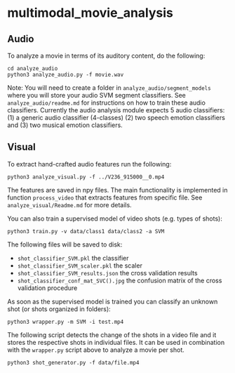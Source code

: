 # multimodal_movie_analysis

## Audio
To analyze a movie in terms of its auditory content, do the following:
```
cd analyze_audio
python3 analyze_audio.py -f movie.wav
```

Note: You will need to create a folder in `analyze_audio/segment_models` where 
you will store your audio SVM segment classifiers. See `analyze_audio/readme.md` 
for instructions on how to train these audio classifiers. Currently the audio analysis module 
expects 5 audio classifiers: (1) a generic audio classifier (4-classes) (2) two speech emotion classifiers
 and (3) two musical emotion classifiers. 

## Visual
To extract hand-crafted audio features run the following:
```
python3 analyze_visual.py -f ../V236_915000__0.mp4
```
The features are saved in npy files. The main functionality is implemented in function `process_video` 
that extracts features from specific file.
See `analyze_visual/Readme.md` for more details.

You can also train a supervised model of video shots (e.g. types of shots):
```
python3 train.py -v data/class1 data/class2 -a SVM
```

The following files will be saved to disk:
 * `shot_classifier_SVM.pkl` the classifier
 * `shot_classifier_SVM_scaler.pkl` the scaler
 * `shot_classifier_SVM_results.json` the cross validation results
 * `shot_classifier_conf_mat_SVC().jpg` the confusion matrix of the cross validation procedure


As soon as the supervised model is trained you can classify an unknown shot 
(or shots organized in folders): 
```
python3 wrapper.py -m SVM -i test.mp4
```

The following script detects the change of the shots in a video file and it stores the respective shots in individual files.
It can be used in combination with the `wrapper.py` script above to analyze a movie per shot. 
```
python3 shot_generator.py -f data/file.mp4
```
